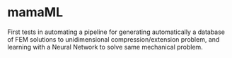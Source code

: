 # mamaML
First tests in automating a pipeline for generating automatically a database of FEM solutions to unidimensional compression/extension problem, and learning with a Neural Network to solve same mechanical problem.
